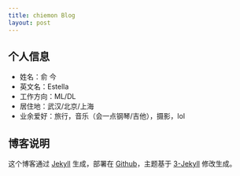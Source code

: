 ```yaml
---
title: chiemon Blog
layout: post
---
```


## 个人信息

- 姓名：俞 今
- 英文名：Estella
- 工作方向：ML/DL
- 居住地：武汉/北京/上海
- 业余爱好：旅行，音乐（会一点钢琴/吉他），摄影，lol

## 博客说明

这个博客通过 [Jekyll](http://jekyllrb.com/) 生成，部署在 [Github](https://pages.github.com)，主题基于 [3-Jekyll](https://github.com/P233/3-Jekyll) 修改生成。
